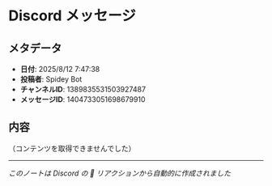 # Discord メッセージ

## メタデータ
- **日付**: 2025/8/12 7:47:38
- **投稿者**: Spidey Bot
- **チャンネルID**: 1389835531503927487
- **メッセージID**: 1404733051698679910

## 内容

（コンテンツを取得できませんでした）

---
*このノートは Discord の 📝 リアクションから自動的に作成されました*
